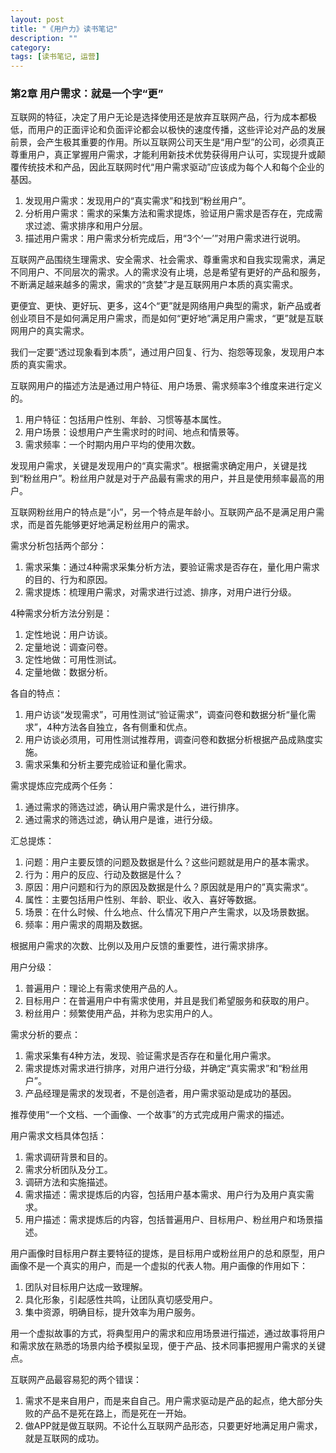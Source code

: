 ```yaml
---
layout: post
title: "《用户力》读书笔记"
description: ""
category: 
tags: [读书笔记, 运营]
---
```


### 第2章 用户需求：就是一个字“更”

互联网的特征，决定了用户无论是选择使用还是放弃互联网产品，行为成本都极低，而用户的正面评论和负面评论都会以极快的速度传播，这些评论对产品的发展前景，会产生极其重要的作用。所以互联网公司天生是“用户型”的公司，必须真正尊重用户，真正掌握用户需求，才能利用新技术优势获得用户认可，实现提升或颠覆传统技术和产品，因此互联网时代“用户需求驱动”应该成为每个人和每个企业的基因。

1. 发现用户需求：发现用户的“真实需求”和找到“粉丝用户”。
2. 分析用户需求：需求的采集方法和需求提炼，验证用户需求是否存在，完成需求过滤、需求排序和用户分层。
3. 描述用户需求：用户需求分析完成后，用“3个‘一’”对用户需求进行说明。

互联网产品围绕生理需求、安全需求、社会需求、尊重需求和自我实现需求，满足不同用户、不同层次的需求。人的需求没有止境，总是希望有更好的产品和服务，不断满足越来越多的需求，需求的“贪婪”才是互联网用户本质的真实需求。

更便宜、更快、更好玩、更多，这4个“更”就是网络用户典型的需求，新产品或者创业项目不是如何满足用户需求，而是如何“更好地”满足用户需求，“更”就是互联网用户的真实需求。

我们一定要“透过现象看到本质”，通过用户回复、行为、抱怨等现象，发现用户本质的真实需求。

互联网用户的描述方法是通过用户特征、用户场景、需求频率3个维度来进行定义的。

1. 用户特征：包括用户性别、年龄、习惯等基本属性。
2. 用户场景：设想用户产生需求时的时间、地点和情景等。
3. 需求频率：一个时期内用户平均的使用次数。

发现用户需求，关键是发现用户的“真实需求”。根据需求确定用户，关键是找到“粉丝用户”。粉丝用户就是对于产品最有需求的用户，并且是使用频率最高的用户。

互联网粉丝用户的特点是“小”，另一个特点是年龄小。互联网产品不是满足用户需求，而是首先能够更好地满足粉丝用户的需求。

需求分析包括两个部分：

1. 需求采集：通过4种需求采集分析方法，要验证需求是否存在，量化用户需求的目的、行为和原因。
2. 需求提炼：梳理用户需求，对需求进行过滤、排序，对用户进行分级。

4种需求分析方法分别是：

1. 定性地说：用户访谈。
2. 定量地说：调查问卷。
3. 定性地做：可用性测试。
4. 定量地做：数据分析。

各自的特点：

1. 用户访谈“发现需求”，可用性测试“验证需求”，调查问卷和数据分析“量化需求”，4种方法各自独立，各有侧重和优点。
2. 用户访谈必须用，可用性测试推荐用，调查问卷和数据分析根据产品成熟度实施。
3. 需求采集和分析主要完成验证和量化需求。

需求提炼应完成两个任务：

1. 通过需求的筛选过滤，确认用户需求是什么，进行排序。
2. 通过需求的筛选过滤，确认用户是谁，进行分级。

汇总提炼：

1. 问题：用户主要反馈的问题及数据是什么？这些问题就是用户的基本需求。
2. 行为：用户的反应、行动及数据是什么？
3. 原因：用户问题和行为的原因及数据是什么？原因就是用户的”真实需求“。
4. 属性：主要包括用户性别、年龄、职业、收入、喜好等数据。
5. 场景：在什么时候、什么地点、什么情况下用户产生需求，以及场景数据。
6. 频率：用户需求的周期及数据。

根据用户需求的次数、比例以及用户反馈的重要性，进行需求排序。

用户分级：

1. 普遍用户：理论上有需求使用产品的人。
2. 目标用户：在普遍用户中有需求使用，并且是我们希望服务和获取的用户。
3. 粉丝用户：频繁使用产品，并称为忠实用户的人。

需求分析的要点：

1. 需求采集有4种方法，发现、验证需求是否存在和量化用户需求。
2. 需求提炼对需求进行排序，对用户进行分级，并确定“真实需求”和“粉丝用户”。
3. 产品经理是需求的发现者，不是创造者，用户需求驱动是成功的基因。

推荐使用“一个文档、一个画像、一个故事”的方式完成用户需求的描述。

用户需求文档具体包括：

1. 需求调研背景和目的。
2. 需求分析团队及分工。
3. 调研方法和实施描述。
4. 需求描述：需求提炼后的内容，包括用户基本需求、用户行为及用户真实需求。
5. 用户描述：需求提炼后的内容，包括普遍用户、目标用户、粉丝用户和场景描述。

用户画像时目标用户群主要特征的提炼，是目标用户或粉丝用户的总和原型，用户画像不是一个真实的用户，而是一个虚拟的代表人物。用户画像的作用如下：

1. 团队对目标用户达成一致理解。
2. 具化形象，引起感性共鸣，让团队真切感受用户。
3. 集中资源，明确目标，提升效率为用户服务。

用一个虚拟故事的方式，将典型用户的需求和应用场景进行描述，通过故事将用户和需求放在熟悉的场景内给予模拟呈现，便于产品、技术同事把握用户需求的关键点。

互联网产品最容易犯的两个错误：

1. 需求不是来自用户，而是来自自己。用户需求驱动是产品的起点，绝大部分失败的产品不是死在路上，而是死在一开始。
2. 做APP就是做互联网。不论什么互联网产品形态，只要更好地满足用户需求，就是互联网的成功。
